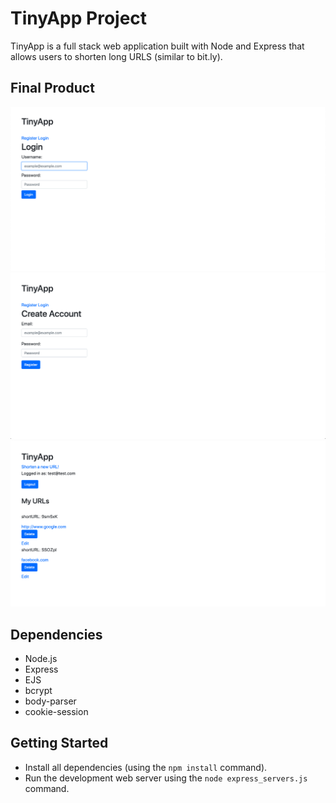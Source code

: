 # TinyApp Project

TinyApp is a full stack web application built with Node and Express that allows users to shorten long URLS (similar to bit.ly).


## Final Product

!["login page"](docs/login-page.png)
!["registration page"](docs/registration-page.png)
!["index page"](docs/index-page.png)


## Dependencies

- Node.js
- Express
- EJS
- bcrypt
- body-parser
- cookie-session


## Getting Started

- Install all dependencies (using the `npm install` command).
- Run the development web server using the `node express_servers.js` command.
